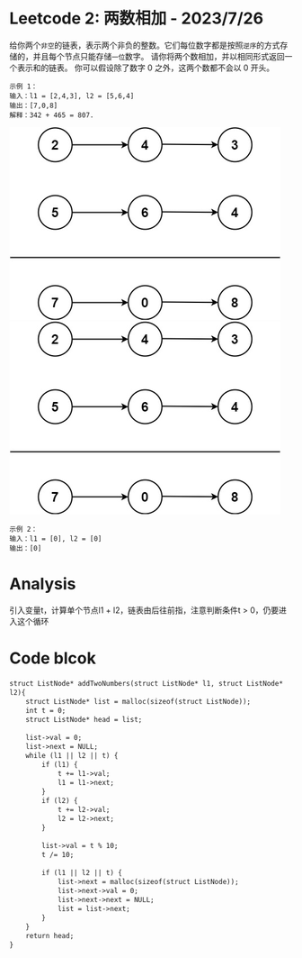 # Leetcode 2: 两数相加 - 2023/7/26
给你两个`非空`的链表，表示两个非负的整数。它们每位数字都是按照`逆序`的方式存储的，并且每个节点只能存储`一位`数字。
请你将两个数相加，并以相同形式返回一个表示和的链表。
你可以假设除了数字 0 之外，这两个数都不会以 0 开头。

```
示例 1：
输入：l1 = [2,4,3], l2 = [5,6,4]
输出：[7,0,8]
解释：342 + 465 = 807.
```
![Alt text](image.png)
![Alt text](image-1.png)

```
示例 2：
输入：l1 = [0], l2 = [0]
输出：[0]
```

# Analysis
引入变量t，计算单个节点l1 + l2，链表由后往前指，注意判断条件t > 0，仍要进入这个循环

# Code blcok
```
struct ListNode* addTwoNumbers(struct ListNode* l1, struct ListNode* l2){
    struct ListNode* list = malloc(sizeof(struct ListNode));
    int t = 0;
    struct ListNode* head = list;

    list->val = 0;
    list->next = NULL;
    while (l1 || l2 || t) {
        if (l1) {
            t += l1->val;
            l1 = l1->next;
        }
        if (l2) {
            t += l2->val;
            l2 = l2->next;
        }

        list->val = t % 10;
        t /= 10;

        if (l1 || l2 || t) {
            list->next = malloc(sizeof(struct ListNode));
            list->next->val = 0;
            list->next->next = NULL;
            list = list->next;
        }
    }
    return head;
}
```